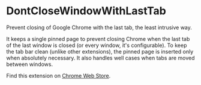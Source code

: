 # DontCloseWindowWithLastTab
Prevent closing of Google Chrome with the last tab, the least intrusive way.

It keeps a single pinned page to prevent closing Chrome when the last tab of the last window is closed (or every window, it's configurable). To keep the tab bar clean (unlike other extensions), the pinned page is inserted only when absolutely necessary. It also handles well cases when tabs are moved between windows.

Find this extension on [Chrome Web Store](https://chrome.google.com/webstore/detail/dont-close-window-with-la/dlnpfhfhmkiebpnlllpehlmklgdggbhn).
